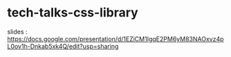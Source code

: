 # tech-talks-css-library




slides : https://docs.google.com/presentation/d/1EZiCM1IgqE2PM6yM83NAOxvz4pL0ov1h-Dnkab5xk4Q/edit?usp=sharing